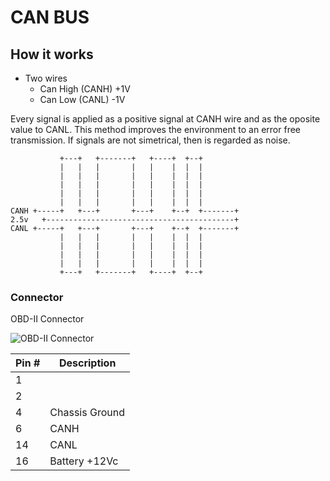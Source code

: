 # CAN BUS

## How it works

* Two wires
	* Can High (CANH) +1V
	* Can Low (CANL) 	-1V
	
Every signal is applied as a positive signal at CANH wire and as the oposite value to CANL. This method improves the environment to an error free transmission. If signals are not simetrical, then is regarded as noise.
```
           +---+   +-------+   +----+  +--+
           |   |   |       |   |    |  |  |
           |   |   |       |   |    |  |  |
           |   |   |       |   |    |  |  |
           |   |   |       |   |    |  |  |
           |   |   |       |   |    |  |  |
CANH +-----+   +---+       +---+    +--+  +-------+
2.5v   +------------------------------------------+
CANL +-----+   +---+       +---+    +--+  +-------+
           |   |   |       |   |    |  |  |
           |   |   |       |   |    |  |  |
           |   |   |       |   |    |  |  |
           |   |   |       |   |    |  |  |
           +---+   +-------+   +----+  +--+
```

### Connector

OBD-II Connector

![OBD-II Connector](http://www.obdii.com/images/connectorblue.GIF) 

|Pin #|Description|
|---|----|
1|
2|
4|Chassis Ground
6|CANH
14|CANL
16|Battery +12Vc
